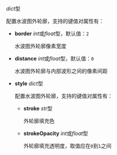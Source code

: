 *dict*型

  配置水波图外轮廓，支持的键值对属性有：

  - **border** *int*或*float*型，默认值：`2`

    水波图外轮廓像素宽度

  - **distance** *int*或*float*型，默认值：`0`

    水波图外轮廓与内部波形之间的像素间距

  - **style** *dict*型

    配置水波图外轮廓，支持的键值对属性有：

    - **stroke** *str*型

      外轮廓填充色

    - **strokeOpacity** *int*或*float*型

      外轮廓填充透明度，取值应在`0`到`1`之间
